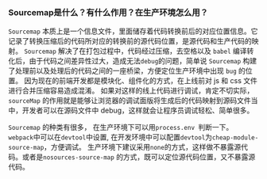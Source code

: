 ###  Sourcemap是什么？有什么作用？在生产环境怎么用？

`Sourcemap` 本质上是一个信息文件，里面储存着代码转换前后的对应位置信息。它记录了转换压缩后的代码所对应的转换前的源代码位置，是源代码和生产代码的映射。 
`Sourcemap` 解决了在打包过程中，代码经过压缩，去空格以及 `babel` 编译转化后，由于代码之间差异性过大，造成无法`debug`的问题，简单说 `Sourcemap` 构建了处理前以及处理后的代码之间的一座桥梁，方便定位生产环境中出现 `bug` 的位置。
因为现在的前端开发都是模块化、组件化的方式，在上线前对 js 和 css 文件进行合并压缩容易造成混淆。
如果对这样的线上代码进行调试，肯定不切实际，`sourceMap` 的作用就是能够让浏览器的调试面版将生成后的代码映射到源码文件当中，开发者可以在源码文件中 debug，这样就会让程序员调试轻松、简单很多。

`Sourcemap` 的种类有很多， 在生产环境下可以用`process.env `判断一下。  
`webpack`中可以在`devtool`中设置, 在开发环境中可以配置`devtool`为`cheap-module-source-map`，方便调试。
生产环境下建议采用`none`的方式，这样做不暴露源代码。或者是`nosources-source-map` 的方式，既可以定位源代码位置，又不暴露源代码。
